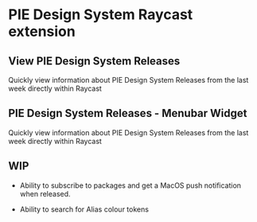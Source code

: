 # PIE Design System Raycast extension


## View PIE Design System Releases
Quickly view information about PIE Design System Releases from the last week directly within Raycast


## PIE Design System Releases - Menubar Widget
Quickly view information about PIE Design System Releases from the last week directly within Raycast



## WIP
- Ability to subscribe to packages and get a MacOS push notification when released.

- Ability to search for Alias colour tokens